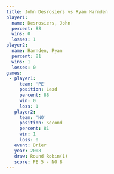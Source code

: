 ```yaml
---
title: John Desrosiers vs Ryan Harnden
player1:                
  name: Desrosiers, John
  percent: 88           
  wins: 0               
  losses: 1             
player2:                
  name: Harnden, Ryan   
  percent: 81           
  wins: 1               
  losses: 0             
games:
 - player1:        
     team: 'PE'    
     position: Lead
     percent: 88   
     win: 0        
     loss: 1       
   player2:          
     team: 'NO'      
     position: Second
     percent: 81     
     win: 1          
     loss: 0         
   event: Brier        
   year: 2008          
   draw: Round Robin(1)
   score: PE 5 - NO 8  
---
```

